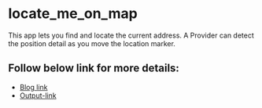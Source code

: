 # locate_me_on_map

This app lets you find and locate the current address. A Provider can detect the position detail as you move the location marker.

## Follow below link for more details:
- [Blog link](https://medium.com/@karthick986/update-location-according-to-the-position-of-marker-google-maps-in-flutter-dff738de3106)
- [Output-link](https://youtu.be/PSfLIyq498o)
